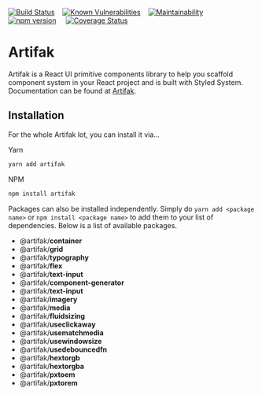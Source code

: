[![Build Status](https://travis-ci.org/heyjul3s/artifak.svg?branch=master)](https://travis-ci.org/heyjul3s/artifak)&nbsp;&nbsp;&nbsp;&nbsp;[![Known Vulnerabilities](https://snyk.io/test/github/heyjul3s/artifak/badge.svg)](https://snyk.io/test/github/{heyjul3s}/{artifak})&nbsp;&nbsp;&nbsp;&nbsp;[![Maintainability](https://api.codeclimate.com/v1/badges/36a0a29fb2939f8f4d79/maintainability)](https://codeclimate.com/github/heyjul3s/artifak/maintainability)&nbsp;&nbsp;&nbsp;&nbsp;[![npm version](https://badge.fury.io/js/artifak.svg)](https://badge.fury.io/js/artifak)&nbsp;&nbsp;&nbsp;&nbsp;
[![Coverage Status](https://coveralls.io/repos/github/heyjul3s/artifak/badge.svg?branch=develop)](https://coveralls.io/github/heyjul3s/artifak?branch=develop)

# Artifak

Artifak is a React UI primitive components library to help you scaffold component system in your React project and is built with Styled System. Documentation can be found at [Artifak](https://artifak.dev).

## Installation

For the whole Artifak lot, you can install it via...

Yarn

```sh
yarn add artifak
```

NPM

```sh
npm install artifak
```

Packages can also be installed independently. Simply do `yarn add <package name>` or `npm install <package name>` to add them to your list of dependencies. Below is a list of available packages.

- @artifak/**container**
- @artifak/**grid**
- @artifak/**typography**
- @artifak/**flex**
- @artifak/**text-input**
- @artifak/**component-generator**
- @artifak/**text-input**
- @artifak/**imagery**
- @artifak/**media**
- @artifak/**fluidsizing**
- @artifak/**useclickaway**
- @artifak/**usematchmedia**
- @artifak/**usewindowsize**
- @artifak/**usedebouncedfn**
- @artifak/**hextorgb**
- @artifak/**hextorgba**
- @artifak/**pxtoem**
- @artifak/**pxtorem**
